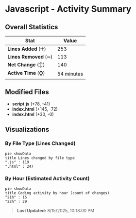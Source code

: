 # Javascript - Activity Summary 

## Overall Statistics

| Stat                   | Value                                                             |
| ---------------------- | ----------------------------------------------------------------- |
| **Lines Added** (➕)   | 253                                          |
| **Lines Removed** (➖) | 113                                        |
| **Net Change** (↕)    | 140                |
| **Active Time** (⌚)   | 54 minutes |


## Modified Files
- **script.js** (+78, -41)
- **index.html** (+145, -72)
- **index.html** (+30, -0)

## Visualizations

### By File Type (Lines Changed)

```mermaid
pie showData
title Lines changed by file type
".js" : 119
".html" : 247
```

### By Hour (Estimated Activity Count)

```mermaid
pie showData
title Coding activity by hour (count of changes)
"21h" : 15
"22h" : 29
```


> **Last Updated:** 8/15/2025, 10:18:00 PM